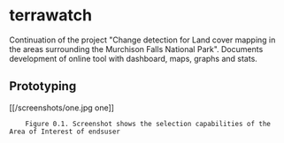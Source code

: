 # terrawatch
Continuation of the project "Change detection for Land cover mapping in the areas surrounding the Murchison Falls National Park". Documents development of online tool with dashboard, maps, graphs and stats.
## Prototyping
[[/screenshots/one.jpg one]]


        Figure 0.1. Screenshot shows the selection capabilities of the Area of Interest of endsuser 
